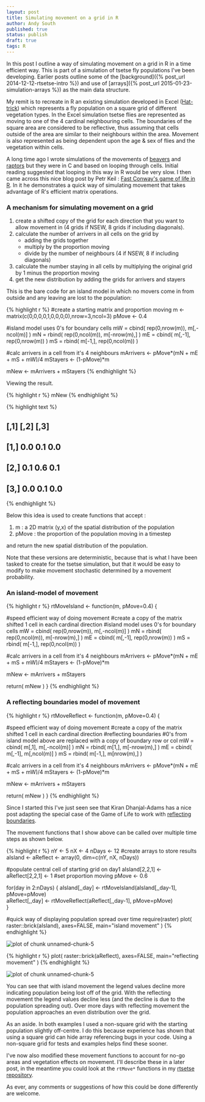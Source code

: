 ```yaml
---
layout: post
title: Simulating movement on a grid in R
author: Andy South
published: true
status: publish
draft: true
tags: R 
---
```

 
In this post I outline a way of simulating movement on a grid in R in a time efficient way. This is part of a simulation of tsetse fly populations I've been developing. Earlier posts outline some of the [background]({% post_url 2014-12-12-rtsetse-intro %}) and use of [arrays]({% post_url 2015-01-23-simulation-arrays %}) as the main data structure.
 
My remit is to recreate in R an existing simulation developed in Excel ([Hat-trick](www.tsetse.org)) which represents a fly population on a square grid of different vegetation types. In the Excel simulation tsetse flies are represented as moving to one of the 4 cardinal neighbouring cells. The boundaries of the square area are considered to be reflective, thus assuming that cells outside of the area are similar to their neighbours within the area. Movement is also represented as being dependent upon the age & sex of flies and the vegetation within cells.  
 
A long time ago I wrote simulations of the movements of [beavers](http://www.academia.edu/2267737/Simulating_the_proposed_reintroduction_of_the_European_beaver_Castor_fiber_to_Scotland) and [raptors](https://www.academia.edu/4460440/Mate_finding_dispersal_distances_and_population_growth_in_invading_species_a_spatially_explicit_model) but they were in C and based on looping through cells. Initial reading suggested that looping in this way in R would be very slow. I then came across this nice blog post by Petr Keil : [Fast Conway's game of life in R](http://www.petrkeil.com/?p=236). In it he demonstrates a quick way of simulating movement that takes advantage of R's efficient matrix operations. 
 
### A mechanism for simulating movement on a grid
 
1. create a shifted copy of the grid for each direction that you want to allow movement in (4 grids if NSEW, 8 grids if including diagonals).
1. calculate the number of arrivers in all cells on the grid by 
   + adding the grids together 
   + multiply by the proportion moving
   + divide by the number of neighbours (4 if NSEW, 8 if including diagonals)
1. calculate the number staying in all cells by multiplying the original grid by 1 minus the proportion moving 
1. get the new distribution by adding the grids for arrivers and stayers
 
This is the bare code for an island model in which no movers come in from outside and any leaving are lost to the population: 
 

{% highlight r %}
  #create a starting matrix and proportion moving
  m <- matrix(c(0,0,0,0,1,0,0,0,0),nrow=3,ncol=3)
  pMove <- 0.4
 
  #island model uses 0's for boundary cells
  mW = cbind( rep(0,nrow(m)), m[,-ncol(m)] )
  mN = rbind( rep(0,ncol(m)), m[-nrow(m),] )
  mE = cbind( m[,-1], rep(0,nrow(m)) )
  mS = rbind( m[-1,], rep(0,ncol(m)) )
 
  #calc arrivers in a cell from it's 4 neighbours
  mArrivers <- pMove*(mN + mE + mS + mW)/4
  mStayers <- (1-pMove)*m
  
  mNew <- mArrivers + mStayers
{% endhighlight %}
 
Viewing the result.

{% highlight r %}
  mNew
{% endhighlight %}



{% highlight text %}
##      [,1] [,2] [,3]
## [1,]  0.0  0.1  0.0
## [2,]  0.1  0.6  0.1
## [3,]  0.0  0.1  0.0
{% endhighlight %}
 
 
Below this idea is used to create functions that accept :
 
1. m : a 2D matrix (y,x) of the spatial distribution of the population
1. pMove : the proportion of the population moving in a timestep
 
and return the new spatial distribution of the population.
 
Note that these versions are deterministic, because that is what I have been tasked to create for the tsetse simulation, but that it would be easy to modify to make movement stochastic determined by a movement probability.
 
 
### An island-model of movement
 

{% highlight r %}
rtMoveIsland <- function(m, pMove=0.4) {
  
  #speed efficient way of doing movement
  #create a copy of the matrix shifted 1 cell in each cardinal direction
  #island model uses 0's for boundary cells
  mW = cbind( rep(0,nrow(m)), m[,-ncol(m)] )
  mN = rbind( rep(0,ncol(m)), m[-nrow(m),] )
  mE = cbind( m[,-1], rep(0,nrow(m)) )
  mS = rbind( m[-1,], rep(0,ncol(m)) )
 
  #calc arrivers in a cell from it's 4 neighbours
  mArrivers <- pMove*(mN + mE + mS + mW)/4
  mStayers <- (1-pMove)*m
  
  mNew <- mArrivers + mStayers
  
  return( mNew )
}
{% endhighlight %}
 
 
### A reflecting boundaries model of movement
 

{% highlight r %}
rtMoveReflect <- function(m, pMove=0.4) {
  
  #speed efficient way of doing movement
  #create a copy of the matrix shifted 1 cell in each cardinal direction
  #reflecting boundaries
  #0's from island model above are replaced with a copy of boundary row or col
  mW = cbind( m[,1], m[,-ncol(m)] )
  mN = rbind( m[1,], m[-nrow(m),] )
  mE = cbind( m[,-1], m[,ncol(m)] )
  mS = rbind( m[-1,], m[nrow(m),] ) 
  
  #calc arrivers in a cell from it's 4 neighbours
  mArrivers <- pMove*(mN + mE + mS + mW)/4
  mStayers <- (1-pMove)*m
  
  mNew <- mArrivers + mStayers
  
  return( mNew )
}
{% endhighlight %}
 
Since I started this I've just seen see that Kiran Dhanjal-Adams has a nice post adapting the special case of the Game of Life to work with [reflecting boundaries](https://uqkdhanj.wordpress.com/2014/10/20/getting-started-with-r/).
 
The movement functions that I show above can be called over multiple time steps as shown below.
 

{% highlight r %}
nY <- 5
nX <- 4
nDays <- 12
#create arrays to store results
aIsland <- aReflect <- array(0, dim=c(nY, nX, nDays))
 
#populate central cell of starting grid on day1
aIsland[2,2,1] <- aReflect[2,2,1] <- 1
#set proportion moving
pMove <- 0.6
 
for(day in 2:nDays)
{
  aIsland[,,day] <- rtMoveIsland(aIsland[,,day-1], pMove=pMove)  
  aReflect[,,day] <- rtMoveReflect(aReflect[,,day-1], pMove=pMove)  
}
 
#quick way of displaying population spread over time
require(raster)
plot( raster::brick(aIsland), axes=FALSE, main="island movement" )
{% endhighlight %}

![plot of chunk unnamed-chunk-5](/figures/unnamed-chunk-5-1.png) 

{% highlight r %}
plot( raster::brick(aReflect), axes=FALSE, main="reflecting movement" )
{% endhighlight %}

![plot of chunk unnamed-chunk-5](/figures/unnamed-chunk-5-2.png) 
 
You can see that with island movement the legend values decline more indicating population being lost off of the grid. With the reflecting movement the legend values decline less (and the decline is due to the population spreading out). Over more days with reflecting movement the population approaches an even distribution over the grid. 
 
As an aside. In both examples I used a non-square grid with the starting population slightly off-centre. I do this because experience has shown that using a square grid can hide array referencing bugs in your code. Using a non-square grid for tests and examples helps find these sooner.
 
I've now also modified these movement functions to account for no-go areas and vegetation effects on movement. I'll describe these in a later post, in the meantime you could look at the `rtMove*` functions in my [rtsetse repository](https://github.com/AndySouth/rtsetse/tree/master/R).
 
As ever, any comments or suggestions of how this could be done differently are welcome.
 
 
 
 
 
 
 
